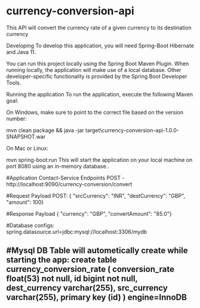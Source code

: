 # currency-conversion-api
This API will convert the currency rate of a given currency to its destination currency


Developing
To develop this application, you will need Spring-Boot Hibernate and Java 11.

You can run this project locally using the Spring Boot Maven Plugin. When running locally, the application will make use of a local database. Other developer-specific functionality is provided by the Spring Boot Developer Tools.

Running the application
To run the application, execute the following Maven goal:

On Windows, make sure to point to the correct file based on the version number:

mvn clean package && java -jar target\currency-conversion-api-1.0.0-SNAPSHOT.war

On Mac or Linux:

mvn spring-boot:run
This will start the application on your local machine on port 8080 using an in-memory database..

#Application Contact-Service Endpoints
POST - http://localhost:9090/currency-conversion/convert

#Request Payload
POST: { "srcCurrency": "INR", "destCurrency": "GBP", "amount": 100}

#Response Payload
{ "currency": "GBP", "convertAmount": "85.0"}

#Database configs:
spring.datasource.url=jdbc:mysql://localhost:3306/mydb


#Mysql DB Table will autometically create while starting the app:
create table currency_conversion_rate (
conversion_rate float(53) not null,
id bigint not null,
dest_currency varchar(255),
src_currency varchar(255),
primary key (id)
) engine=InnoDB
--------------------------------
